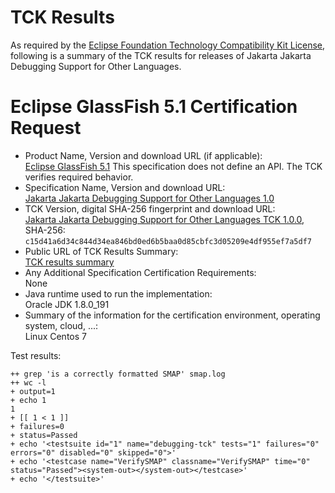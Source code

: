TCK Results
===========

As required by the
[Eclipse Foundation Technology Compatibility Kit License](https://www.eclipse.org/legal/tck.php),
following is a summary of the TCK results for releases of Jakarta Jakarta Debugging Support for Other Languages.

# Eclipse GlassFish 5.1 Certification Request

- Product Name, Version and download URL (if applicable): <br/>
  [Eclipse GlassFish 5.1](https://www.eclipse.org/downloads/download.php?file=/glassfish/glassfish-5.1.0.zip)
  This specification does not define an API. The TCK verifies required behavior.
- Specification Name, Version and download URL: <br/>
  [Jakarta Jakarta Debugging Support for Other Languages 1.0](https://jakarta.ee/specifications/debugging/1.0/)
- TCK Version, digital SHA-256 fingerprint and download URL: <br/>
  [Jakarta Jakarta Debugging Support for Other Languages TCK 1.0.0](http://download.eclipse.org/ee4j/jakartaee-tck/jakartaee8-eftl/promoted/eclipse-debugging-tck-1.0.0.zip), SHA-256: `c15d41a6d34c844d34ea846bd0ed6b5baa0d85cbfc3d05209e4df955ef7a5df7`
- Public URL of TCK Results Summary: <br/>
  [TCK results summary](TCK-Results.html)
- Any Additional Specification Certification Requirements: <br/>
  None
- Java runtime used to run the implementation: <br/>
  Oracle JDK 1.8.0_191
- Summary of the information for the certification environment, operating system, cloud, ...: <br/>
  Linux Centos 7

Test results:

```
++ grep 'is a correctly formatted SMAP' smap.log
++ wc -l
+ output=1
+ echo 1
1
+ [[ 1 < 1 ]]
+ failures=0
+ status=Passed
+ echo '<testsuite id="1" name="debugging-tck" tests="1" failures="0" errors="0" disabled="0" skipped="0">'
+ echo '<testcase name="VerifySMAP" classname="VerifySMAP" time="0" status="Passed"><system-out></system-out></testcase>'
+ echo '</testsuite>'

```
